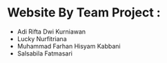 # Website By Team Project :

<ul>
  <li>Adi Rifta Dwi Kurniawan</li>
  <li>Lucky Nurfitriana</li>
  <li>Muhammad Farhan Hisyam Kabbani</li>
  <li>Salsabila Fatmasari</li>
</ul>
